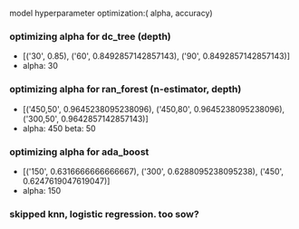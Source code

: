 model hyperparameter optimization:( alpha, accuracy)

### optimizing alpha for dc_tree (depth)
* [('30', 0.85), ('60', 0.8492857142857143), ('90', 0.8492857142857143)]
* alpha: 30

### optimizing alpha for ran_forest (n-estimator, depth)
* [('450,50', 0.9645238095238096), ('450,80', 0.9645238095238096), ('300,50', 0.9642857142857143)]
* alpha: 450 beta: 50


### optimizing alpha for ada_boost
* [('150', 0.6316666666666667), ('300', 0.6288095238095238), ('450', 0.6247619047619047)]
* alpha: 150


### skipped knn, logistic regression. too sow?
